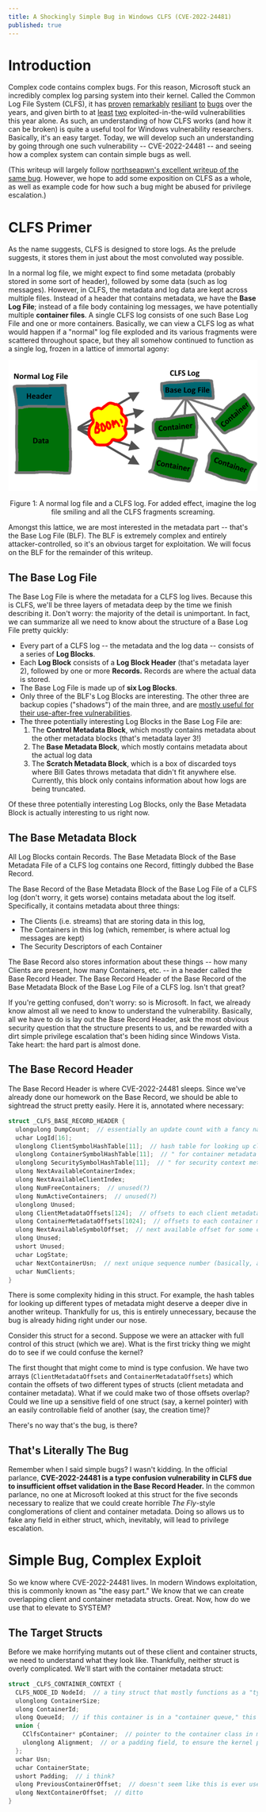 ```yaml
---
title: A Shockingly Simple Bug in Windows CLFS (CVE-2022-24481)
published: true
---
```


# Introduction

Complex code contains complex bugs. For this reason, Microsoft stuck an incredibly complex log parsing system into their kernel. Called the Common Log File System (CLFS), it has [proven](https://www.zscaler.com/blogs/security-research/technical-analysis-windows-clfs-zero-day-vulnerability-cve-2022-37969-part) [remarkably](https://blog.exodusintel.com/2022/03/10/exploiting-a-use-after-free-in-windows-common-logging-file-system-clfs/) [resiliant](https://www.pixiepointsecurity.com/blog/nday-cve-2022-24521.html) [to](https://blog.northseapwn.top/2022/11/11/Windows-Kernel-Exploit-CVE-2022-35803-in-Common-Log-File-System/index.html) [bugs](https://www.pixiepointsecurity.com/blog/nday-cve-2022-24521.html) over the years, and given birth to at [least](https://www.bleepingcomputer.com/news/security/windows-zero-day-vulnerability-exploited-in-ransomware-attacks/) [two](https://www.helpnetsecurity.com/2023/02/14/microsoft-patches-three-exploited-zero-days-cve-2023-21715-cve-2023-23376-cve-2023-21823/) exploited-in-the-wild vulnerabilities this year alone. As such, an understanding of how CLFS works (and how it can be broken) is quite a useful tool for Windows vulnerability researchers. Basically, it's an easy target. Today, we will develop such an understanding by going through one such vulnerability -- CVE-2022-24481 -- and seeing how a complex system can contain simple bugs as well.

(This writeup will largely follow [northseapwn's excellent writeup of the same bug](https://blog.northseapwn.top/2022/11/11/Windows-Kernel-Exploit-CVE-2022-35803-in-Common-Log-File-System/index.html). However, we hope to add some exposition on CLFS as a whole, as well as example code for how such a bug might be abused for privilege escalation.)

# CLFS Primer

As the name suggests, CLFS is designed to store logs. As the prelude suggests, it stores them in just about the most convoluted way possible.

In a normal log file, we might expect to find some metadata (probably stored in some sort of header), followed by some data (such as log messages). However, in CLFS, the metadata and log data are kept across multiple files. Instead of a header that contains metadata, we have the **Base Log File**; instead of a file body containing log messages, we have potentially multiple **container files**. A single CLFS log consists of one such Base Log File and one or more containers.
Basically, we can view a CLFS log as what would happen if a "normal" log file exploded and its various fragments were scattered throughout space, but they all somehow continued to function as a single log, frozen in a lattice of immortal agony:

<p align="center">
  <img src="https://raw.githubusercontent.com/cd80-ctf/cd80-ctf.github.io/master/assets/log_explosion.png">
  <div align="center">Figure 1: A normal log file and a CLFS log. For added effect, imagine the log file smiling and all the CLFS fragments screaming.</div>
</p>

Amongst this lattice, we are most interested in the metadata part -- that's the Base Log File (BLF). The BLF is extremely complex and entirely attacker-controlled, so it's an obvious target for exploitation. We will focus on the BLF for the remainder of this writeup.

## The Base Log File

The Base Log File is where the metadata for a CLFS log lives. Because this is CLFS, we'll be three layers of metadata deep by the time we finish describing it. Don't worry: the majority of the detail is unimportant. In fact, we can summarize all we need to know about the structure of a Base Log File pretty quickly: 

- Every part of a CLFS log -- the metadata and the log data -- consists of a series of **Log Blocks**.
- Each **Log Block** consists of a **Log Block Header** (that's metadata layer 2), followed by one or more **Records.** Records are where the actual data is stored.
- The Base Log File is made up of **six Log Blocks**.
- Only three of the BLF's Log Blocks are interesting. The other three are backup copies ("shadows") of the main three, and are [mostly useful for their use-after-free vulnerabilities](https://blog.exodusintel.com/2022/03/10/exploiting-a-use-after-free-in-windows-common-logging-file-system-clfs/).
- The three potentially interesting Log Blocks in the Base Log File are:
  1. The **Control Metadata Block**, which mostly contains metadata about the other metadata blocks (that's metadata layer 3!)
  2. The **Base Metadata Block**, which mostly contains metadata about the actual log data
  3. The **Scratch Metadata Block**, which is a box of discarded toys where Bill Gates throws metadata that didn't fit anywhere else. Currently, this block only contains information about how logs are being truncated.

Of these three potentially interesting Log Blocks, only the Base Metadata Block is actually interesting to us right now.

## The Base Metadata Block

All Log Blocks contain Records. The Base Metadata Block of the Base Metadata File of a CLFS log contains one Record, fittingly dubbed the Base Record.

The Base Record of the Base Metadata Block of the Base Log File of a CLFS log (don't worry, it gets worse) contains metadata about the log itself. Specifically, it contains metadata about three things:
- The Clients (i.e. streams) that are storing data in this log,
- The Containers in this log (which, remember, is where actual log messages are kept)
- The Security Descriptors of each Container

The Base Record also stores information about these things -- how many Clients are present, how many Containers, etc. -- in a header called the Base Record Header. The Base Record Header of the Base Record of the Base Metadata Block of the Base Log File of a CLFS log. Isn't that great?

If you're getting confused, don't worry: so is Microsoft. In fact, we already know almost all we need to know to understand the vulnerability. Basically, all we have to do is lay out the Base Record Header, ask the most obvious security question that the structure presents to us, and be rewarded with a dirt simple privilege escalation that's been hiding since Windows Vista. Take heart: the hard part is almost done.

## The Base Record Header

The Base Record Header is where CVE-2022-24481 sleeps. Since we've already done our homework on the Base Record, we should be able to sightread the struct pretty easily. Here it is, annotated where necessary:

```c
struct _CLFS_BASE_RECORD_HEADER {
  ulongulong DumpCount;  // essentially an update count with a fancy name
  uchar LogId[16];
  ulonglong ClientSymbolHashTable[11];  // hash table for looking up client metadata
  ulonglong ContainerSymbolHashTable[11];  // " for container metadata
  ulonglong SecuritySymbolHashTable[11];  // " for security context metadata
  ulong NextAvailableContainerIndex;
  ulong NextAvailableClientIndex;
  ulong NumFreeContainers;  // unused(?)
  ulong NumActiveContainers;  // unused(?)
  ulonglong Unused;
  ulong ClientMetadataOffsets[124];  // offsets to each client metadata struct
  ulong ContainerMetadataOffsets[1024];  // offsets to each container metadata struct
  ulong NextAvailableSymbolOffset;  // next available offset for some client, container, or security metadata
  ulong Unused;
  ushort Unused;
  uchar LogState;
  uchar NextContainerUsn;  // next unique sequence number (basically, a UUID) for a container
  uchar NumClients;
}
```

There is some complexity hiding in this struct. For example, the hash tables for looking up different types of metadata might deserve a deeper dive in another writeup. Thankfully for us, this is entirely unnecessary, because the bug is already hiding right under our nose.

Consider this struct for a second. Suppose we were an attacker with full control of this struct (which we are). What is the first tricky thing we might do to see if we could confuse the kernel?

The first thought that might come to mind is type confusion. We have two arrays (`ClientMetadataOffsets` and `ContainerMetadataOffsets`) which contain the offsets of two different types of structs (client metadata and container metadata). What if we could make two of those offsets overlap? Could we line up
a sensitive field of one struct (say, a kernel pointer) with an easily controllable field of another (say, the creation time)?

There's no way that's the bug, is there?

## That's Literally The Bug

Remember when I said simple bugs? I wasn't kidding. In the official parlance, **CVE-2022-24481 is a type confusion vulnerability in CLFS due to insufficient offset validation in the Base Record Header.** In the common parlance, no one at Microsoft looked at this struct for the five seconds necessary to realize
that we could create horrible *The Fly*-style conglomerations of client and container metadata. Doing so allows us to fake any field in either struct, which, inevitably, will lead to privilege escalation.

# Simple Bug, Complex Exploit

So we know where CVE-2022-24481 lives. In modern Windows exploitation, this is commonly known as "the easy part." We know that we can create overlapping client and container metadata structs. Great. Now, how do we use that to elevate to SYSTEM?

## The Target Structs

Before we make horrifying mutants out of these client and container structs, we need to understand what they look like. Thankfully, neither struct is overly complicated. We'll start with the container metadata struct:

```c
struct _CLFS_CONTAINER_CONTEXT {
  CLFS_NODE_ID NodeId;  // a tiny struct that mostly functions as a "type tag" (remember this)
  ulonglong ContainerSize;
  ulong ContainerId;
  ulong QueueId;  // if this container is in a "container queue," this is the ID of that
  union {
    CClfsContainer* pContainer;  // pointer to the container class in memory (!!!)
    ulonglong Alignment;  // or a padding field, to ensure the kernel pointer never touches the disk
  };
  uchar Usn;
  uchar ContainerState;
  ushort Padding;  // i think?
  ulong PreviousContainerOffset;  // doesn't seem like this is ever used
  ulong NextContainerOffset;  // ditto
}
```
